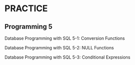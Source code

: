 # PRACTICE
## Programming 5 

Database Programming with SQL
5-1: Conversion Functions


Database Programming with SQL
5-2: NULL Functions


Database Programming with SQL
5-3: Conditional Expressions
